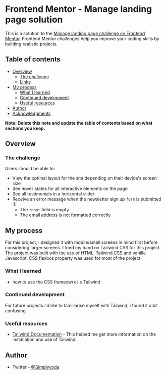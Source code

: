 # Frontend Mentor - Manage landing page solution

This is a solution to the [Manage landing page challenge on Frontend Mentor](https://www.frontendmentor.io/challenges/manage-landing-page-SLXqC6P5). Frontend Mentor challenges help you improve your coding skills by building realistic projects. 

## Table of contents

- [Overview](#overview)
  - [The challenge](#the-challenge)
  - [Links](#links)
- [My process](#my-process)
  - [What I learned](#what-i-learned)
  - [Continued development](#continued-development)
  - [Useful resources](#useful-resources)
- [Author](#author)
- [Acknowledgments](#acknowledgments)

**Note: Delete this note and update the table of contents based on what sections you keep.**

## Overview

### The challenge

Users should be able to:

- View the optimal layout for the site depending on their device's screen size
- See hover states for all interactive elements on the page
- See all testimonials in a horizontal slider
- Receive an error message when the newsletter sign up `form` is submitted if:
  - The `input` field is empty
  - The email address is not formatted correctly


## My process
For this project, i designed it with mobile/small screens in mind first before considering larger screens. I tried my hand on Taiilwind CSS for this project. The project was built with the use of HTML, Tailwind CSS and vanilla Javascript. CSS flexbos property was used for most of the project.

### What I learned
- how to use the CSS frameowrk i.e Tailwind 

### Continued development
For future projects i'd like to familiarise myself with Tailwind, i found it a bit confusing. 

### Useful resources

- [Tailwind Documentation](https://tailwindcss.com/docs/installation) - This helped me get more information on the installation and use of Tailwind.


## Author
- Twitter - [@Simplyvoda](https://www.twitter.com/Simplyvoda)
